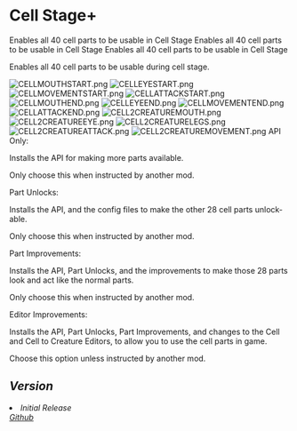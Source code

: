 # Cell Stage+
<link-summary>Enables all 40 cell parts to be usable in Cell Stage</link-summary>
<web-summary>Enables all 40 cell parts to be usable in Cell Stage</web-summary>
<card-summary>Enables all 40 cell parts to be usable in Cell Stage</card-summary>

<include from="Snippets.topic" element-id="requires-mod-api"/>
<include from="Snippets.topic" element-id="requires-upe"/>

Enables all 40 cell parts to be usable during cell stage.

<deflist collapsible="true" default-state="collapsed">
    <def title="Early Cell Stage Editor">
        <tabs>
            <tab title="Mouths">
                <img src="CELLMOUTHSTART.png" alt="CELLMOUTHSTART.png" thumbnail="true"/>
            </tab>
            <tab title="Eyes">
                <img src="CELLEYESTART.png" alt="CELLEYESTART.png" thumbnail="true"/>
            </tab>
            <tab title="Movement">
                <img src="CELLMOVEMENTSTART.png" alt="CELLMOVEMENTSTART.png" thumbnail="true"/>
            </tab>
            <tab title="Weapons">
                <img src="CELLATTACKSTART.png" alt="CELLATTACKSTART.png" thumbnail="true"/>
            </tab>
        </tabs>
    </def>
    <def title="Fully Unlocked Cell Stage Editor">
        <tabs>
            <tab title="Mouths">
                <img src="CELLMOUTHEND.png" alt="CELLMOUTHEND.png" thumbnail="true"/>
            </tab>
            <tab title="Eyes">
                <img src="CELLEYEEND.png" alt="CELLEYEEND.png" thumbnail="true"/>
            </tab>
            <tab title="Movement">
                <img src="CELLMOVEMENTEND.png" alt="CELLMOVEMENTEND.png" thumbnail="true"/>
            </tab>
            <tab title="Weapons">
                <img src="CELLATTACKEND.png" alt="CELLATTACKEND.png" thumbnail="true"/>
            </tab>
        </tabs>
    </def>
    <def title="Cell to Creature Stage Editor">
        <tabs>
            <tab title="Mouths">
                <img src="CELL2CREATUREMOUTH.png" alt="CELL2CREATUREMOUTH.png" thumbnail="true"/>
            </tab>
            <tab title="Eyes">
                <img src="CELL2CREATUREEYE.png" alt="CELL2CREATUREEYE.png" thumbnail="true"/>
            </tab>
            <tab title="Legs">
                <img src="CELL2CREATURELEGS.png" alt="CELL2CREATURELEGS.png" thumbnail="true"/>
            </tab>
            <tab title="Weapons">
                <img src="CELL2CREATUREATTACK.png" alt="CELL2CREATUREATTACK.png" thumbnail="true"/>
            </tab>
            <tab title="Detail">
                <img src="CELL2CREATUREMOVEMENT.png" alt="CELL2CREATUREMOVEMENT.png" thumbnail="true"/>
            </tab>
        </tabs>
    </def>
</deflist>

<procedure title="Mod Options" type="choices">
    <step>
        <emphasis>API Only:</emphasis>
        <p>Installs the API for making more parts available.</p>
        <p>Only choose this when instructed by another mod.</p>
    </step>
    <step>
        <emphasis>Part Unlocks:</emphasis>
        <p>Installs the API, and the config files to make the other 28 cell parts unlock-able.</p>
        <p>Only choose this when instructed by another mod.</p>
    </step>
    <step>
        <emphasis>Part Improvements:</emphasis>
        <p>Installs the API, Part Unlocks, and the improvements to make those 28 parts look and act like the normal parts.</p>
        <p>Only choose this when instructed by another mod.</p>
    </step>
    <step>
        <emphasis>Editor Improvements:</emphasis>
        <p>Installs the API, Part Unlocks, Part Improvements, and changes to the Cell and Cell to Creature Editors, to allow you to use the cell parts in game.</p>
        <p>Choose this option unless instructed by another mod.</p>
    </step>
</procedure>

<include from="Snippets.topic" element-id="mod-download"/>
<var name="download" value="https://github.com/Zarklord/CellStagePartsAPI/releases/download/1.0.0/CellStagePlus.sporemod"/>
<var name="issue" value="https://github.com/Zarklord/CellStagePartsAPI/issues"/>

## Version
<deflist collapsible="true" default-state="collapsed">
    <def title="v1.0.0" default-state="expanded">
        <list>
            <li>Initial Release</li>
        </list>
    </def>
</deflist>

<seealso style="cards">
    <category ref="external">
        <a href="https://github.com/Zarklord/CellStagePartsAPI/" summary="Source Code">Github</a>
    </category>
</seealso>